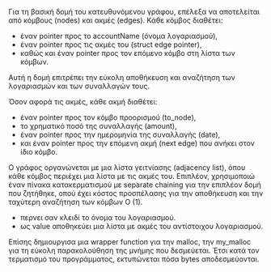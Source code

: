 Για τη βασική δομή του κατευθυνόμενου γράφου, επέλεξα να αποτελείται από κόμβους (nodes) και ακμές (edges).
Κάθε κόμβος διαθέτει:

- έναν pointer προς το accountName (όνομα λογαριασμού),
- έναν pointer προς τις ακμές του (struct edge pointer),
- καθώς και έναν pointer προς τον επόμενο κόμβο στη λίστα των κόμβων.

Αυτή η δομή επιτρέπει την εύκολη αποθήκευση και αναζήτηση των λογαριασμών και των συναλλαγών τους.

Όσον αφορά τις ακμές, κάθε ακμή διαθέτει:

- έναν pointer προς τον κόμβο προορισμού (to_node),
- το χρηματικό ποσό της συναλλαγής (amount),
- έναν pointer προς την ημερομηνία της συναλλαγής (date),
- και έναν pointer προς την επόμενη ακμή (next edge) που ανήκει στον ίδιο κόμβο.

Ο γράφος οργανώνεται με μια λίστα γειτνίασης (adjacency list), όπου κάθε κόμβος περιέχει μια λίστα με τις ακμές του. Επιπλέον, χρησιμοποιώ έναν πίνακα κατακερματισμού με separate chaining για την επιπλέον δομή που ζητήθηκε, οπού έχει κόστος προσπέλασης για την αποθήκευση και την ταχύτερη αναζήτηση των κόμβων Ο (1).

- περνει σαν κλειδί το όνομα του λογαριασμού.
- ως value αποθηκεύει μια λίστα με ακμές του αντίστοιχου λογαριασμού.

Επίσης δημιουργισα μια wrapper function για την malloc, την my_malloc για τη εύκολη παρακολούθηση της μνήμης
που δεσμεύεται. Έτσι κατά τον τερματισμό του προγράμματος, εκτυπώνεται πόσα bytes αποδεσμεύονται.
